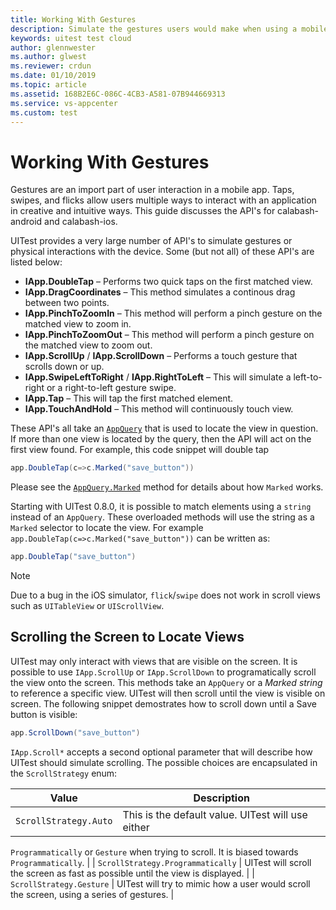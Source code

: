 ```yaml
---
title: Working With Gestures
description: Simulate the gestures users would make when using a mobile app.
keywords: uitest test cloud
author: glennwester
ms.author: glwest
ms.reviewer: crdun
ms.date: 01/10/2019
ms.topic: article
ms.assetid: 168B2E6C-086C-4CB3-A581-07B944669313
ms.service: vs-appcenter
ms.custom: test
---
```


# Working With Gestures

Gestures are an import part of user interaction in a mobile app. Taps, swipes, and flicks allow users multiple ways to interact with an application in creative and intuitive ways. This guide discusses the API's for calabash-android and calabash-ios. 

UITest provides a very large number of API's to simulate gestures or physical interactions with the device. Some (but not all) of these API's are listed below:

* **IApp.DoubleTap** &ndash; Performs two quick taps on the first matched view.
* **IApp.DragCoordinates** &ndash; This method simulates a continous drag between two points.
* **IApp.PinchToZoomIn** &ndash; This method will perform a pinch gesture on the matched view to zoom in.
* **IApp.PinchToZoomOut** &ndash; This method will perform a pinch gesture on the matched view to zoom out.
* **IApp.ScrollUp** / **IApp.ScrollDown** &ndash; Performs a touch gesture that scrolls down or up.
* **IApp.SwipeLeftToRight** / **IApp.RightToLeft** &ndash; This will simulate a left-to-right or a right-to-left gesture swipe.
* **IApp.Tap** &ndash; This will tap the first matched element.
* **IApp.TouchAndHold** &ndash; This method will continuously touch view.

These API's all take an [`AppQuery`](/api/type/Xamarin.UITest.Queries.AppQuery/) that is used to locate the view in question. If more than one view is located by the query, then the API will act on the first view found. For example, this code snippet will double tap 

```csharp
app.DoubleTap(c=>c.Marked("save_button"))
```     
Please see the [`AppQuery.Marked`](/api/member/Xamarin.UITest.Queries.AppQuery.Marked/) method for details about how `Marked` works.

Starting with UITest 0.8.0, it is possible to match elements using a `string` instead of an `AppQuery`. These overloaded methods will use the string as a `Marked` selector to locate the view. For example `app.DoubleTap(c=>c.Marked("save_button"))` can be written as:

```csharp
app.DoubleTap("save_button")
```

> [!NOTE]
> Due to a bug in the iOS simulator, `flick`/`swipe` does not work in scroll views such as `UITableView` or `UIScrollView`.

## Scrolling the Screen to Locate Views

UITest may only interact with views that are visible on the screen. It is possible to use `IApp.ScrollUp` or `IApp.ScrollDown` to programatically scroll the view onto the screen. This methods take an `AppQuery` or a *Marked string* to reference a specific view. UITest will then scroll until the view is visible on screen. The following snippet demostrates how to scroll down until a Save button is visible:

```csharp
app.ScrollDown("save_button")
``` 

`IApp.Scroll*` accepts a second optional parameter that will describe how UITest should simulate scrolling. The possible choices are encapsulated in the `ScrollStrategy` enum:

| Value | Description |
| --- | --- |
| `ScrollStrategy.Auto` | This is the default value. UITest will use either 
`Programmatically` or `Gesture` when trying to scroll. It
is biased towards `Programmatically`. |
| `ScrollStrategy.Programmatically` | UITest will scroll the screen as fast as 
possible until the view is displayed. |
| `ScrollStrategy.Gesture` | UITest will try to mimic how a user would scroll
 the screen, using a series of gestures. |